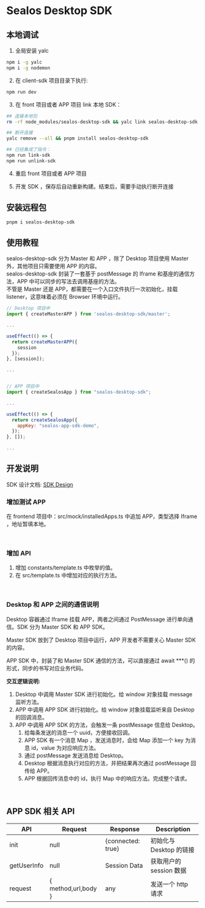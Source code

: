 # Sealos Desktop SDK

## 本地调试

1. 全局安装 yalc

```bash
npm i -g yalc
npm i -g nodemon
```

2. 在 client-sdk 项目目录下执行:

```bash
npm run dev
```

3. 在 front 项目或者 APP 项目 link 本地 SDK：

```bash
## 连接本地包
rm -rf node_modules/sealos-desktop-sdk && yalc link sealos-desktop-sdk

## 断开连接
yalc remove --all && pnpm install sealos-desktop-sdk

## 已经集成了指令：
npm run link-sdk
npm run unlink-sdk
```

4. 重启 front 项目或者 APP 项目

5. 开发 SDK ，保存后自动重新构建。结束后，需要手动执行断开连接

## 安装远程包

```bash
pnpm i sealos-desktop-sdk
```

## 使用教程

sealos-desktop-sdk 分为 Master 和 APP ，除了 Desktop 项目使用 Master 外，其他项目只需要使用 APP 的内容。  
sealos-desktop-sdk 封装了一套基于 postMessage 的 Iframe 和基座的通信方法，APP 中可以同步的写法去调用基座的方法。  
不管是 Master 还是 APP，都需要在一个入口文件执行一次初始化，挂载 listener，这意味着必须在 Browser 环境中运行。

```js
// Desktop 项目中
import { createMasterAPP } from 'sealos-desktop-sdk/master';

...

useEffect(() => {
  return createMasterAPP({
    session
  });
}, [session]);

...


// APP 项目中
import { createSealosApp } from "sealos-desktop-sdk";

...

useEffect(() => {
  return createSealosApp({
    appKey: "sealos-app-sdk-demo",
  });
}, []);

...
```

## 开发说明

SDK 设计文档: [SDK Design](https://doc.weixin.qq.com/doc/w3_Aa0APAbqAE0qKaX1SKeSeOTK2Rr88?scode=AIgAzwcKAEIHXk0OZLAa0APAbqAE0)

### 增加测试 APP

在 frontend 项目中：src/mock/installedApps.ts 中追加 APP，类型选择 Iframe ，地址暂填本地。

<br/>

### 增加 API

1. 增加 constants/template.ts 中枚举的值。
2. 在 src/template.ts 中增加对应的执行方法。

<br/>

### Desktop 和 APP 之间的通信说明

Desktop 容器通过 Iframe 挂载 APP，两者之间通过 PostMessage 进行单向通信。SDK 分为 Master SDK 和 APP SDK。

Master SDK 放到了 Desktop 项目中运行，APP 开发者不需要关心 Master SDK 的内容。

APP SDK 中，封装了和 Master SDK 通信的方法，可以直接通过 await \*\*\*() 的形式，同步的书写对应业务代码。

**交互逻辑说明:**

1. Desktop 中调用 Master SDK 进行初始化。给 window 对象挂载 message 监听方法。
2. APP 中调用 APP SDK 进行初始化。给 window 对象挂载监听来自 Desktop 的回调消息。
3. APP 中调用 APP SDK 的方法，会触发一条 postMessage 信息给 Desktop。
   1. 给每条发送的消息一个 uuid，方便接收回调。
   2. APP SDK 有一个消息 Map ，发送消息时，会给 Map 添加一个 key 为消息 id，value 为对应响应方法。
   3. 通过 postMessage 发送消息给 Desktop。
   4. Desktop 根据消息执行对应的方法，并把结果再次通过 postMessage 回传给 APP。
   5. APP 根据回传消息中的 id，执行 Map 中的响应方法。完成整个请求。

<br/>

## APP SDK 相关 API

| API         | Request             | Response          | Description             |
| ----------- | ------------------- | ----------------- | ----------------------- |
| init        | null                | {connected: true} | 初始化与 Desktop 的链接 |
| getUserInfo | null                | Session Data      | 获取用户的 session 数据 |
| request     | { method,url,body } | any               | 发送一个 http 请求      |
